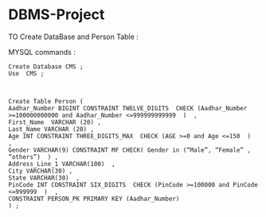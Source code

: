 # DBMS-Project

TO Create DataBase and Person Table :

MYSQL commands :


    Create Database CMS ;
    Use  CMS ;



    Create Table Person ( 
    Aadhar_Number BIGINT CONSTRAINT TWELVE_DIGITS  CHECK (Aadhar_Number >=100000000000 and Aadhar_Number <=999999999999  )  ,
    First_Name  VARCHAR (20) ,
    Last_Name VARCHAR (20) ,
    Age INT CONSTRAINT THREE_DIGITS_MAX  CHECK (AGE >=0 and Age <=150  )  ,
    Gender VARCHAR(9) CONSTRAINT MF CHECK( Gender in (“Male”, “Female” , “others”)  ) ,
    Address_Line_1 VARCHAR(100)  ,
    City VARCHAR(30) ,
    State VARCHAR(30)  ,
    PinCode INT CONSTRAINT SIX_DIGITS  CHECK (PinCode >=100000 and PinCode <=999999  )  ,
    CONSTRAINT PERSON_PK PRIMARY KEY (Aadhar_Number)
    ) ;
